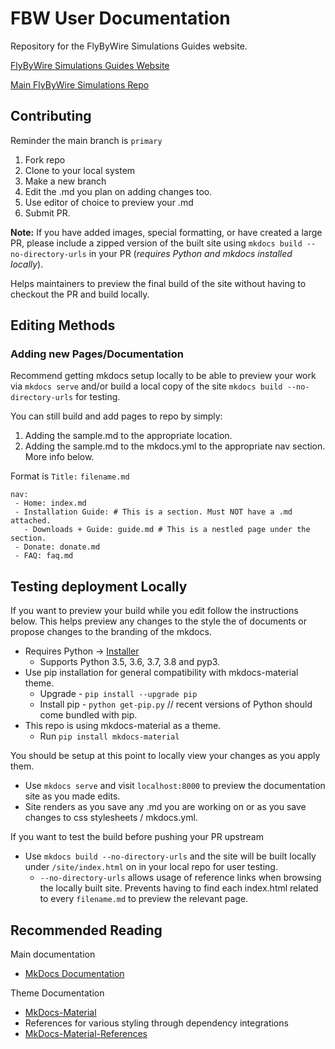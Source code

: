 # FBW User Documentation

Repository for the FlyByWire Simulations Guides website. 

[FlyByWire Simulations Guides Website](https://docs.flybywiresim.com/)

[Main FlyByWire Simulations Repo](https://github.com/flybywiresim/a32nx)

## Contributing
Reminder the main branch is `primary`

1. Fork repo
2. Clone to your local system
3. Make a new branch
4. Edit the .md you plan on adding changes too.
5. Use editor of choice to preview your .md
7. Submit PR.

**Note:** If you have added images, special formatting, or have created a large PR, please include a zipped version of the built site using `mkdocs build --no-directory-urls` in your PR  (*requires Python and mkdocs installed locally*). 

Helps maintainers to preview the final build of the site without having to checkout the PR and build locally. 

## Editing Methods

### Adding new Pages/Documentation

Recommend getting mkdocs setup locally to be able to preview your work via `mkdocs serve` and/or build a local copy of the site `mkdocs build --no-directory-urls` for testing.

You can still build and add pages to repo by simply:

1. Adding the sample.md to the appropriate location.
2. Adding the sample.md to the mkdocs.yml to the appropriate nav section. More info below. 
   
Format is `Title:` `filename.md`
```
nav:
 - Home: index.md
 - Installation Guide: # This is a section. Must NOT have a .md attached.
   - Downloads + Guide: guide.md # This is a nestled page under the section.
 - Donate: donate.md
 - FAQ: faq.md
 ```

## Testing deployment Locally

If you want to preview your build while you edit follow the instructions below. This helps preview any changes to the style the of documents or propose changes to the branding of the mkdocs.

* Requires Python -> [Installer](https://www.python.org/downloads/windows/)
  * Supports Python 3.5, 3.6, 3.7, 3.8 and pyp3.
* Use pip installation for general compatibility with mkdocs-material theme.
  * Upgrade - `pip install --upgrade pip`
  * Install pip - `python get-pip.py` // recent versions of Python should come bundled with pip.
* This repo is using mkdocs-material as a theme.
  * Run `pip install mkdocs-material`

You should be setup at this point to locally view your changes as you apply them.
* Use `mkdocs serve` and visit `localhost:8000` to preview the documentation site as you made edits.
* Site renders as you save any .md you are working on or as you save changes to css stylesheets / mkdocs.yml.

If you want to test the build before pushing your PR upstream
* Use `mkdocs build --no-directory-urls` and the site will be built locally under `/site/index.html` on in your local repo for user testing.
  * `--no-directory-urls` allows usage of reference links when browsing the locally built site. Prevents having to find each index.html related to every `filename.md` to preview the relevant page. 

## Recommended Reading

Main documentation
* [MkDocs Documentation](https://www.mkdocs.org/)

Theme Documentation
* [MkDocs-Material](https://squidfunk.github.io/mkdocs-material/)
* References for various styling through dependency integrations
* [MkDocs-Material-References](https://squidfunk.github.io/mkdocs-material/reference/abbreviations/)
